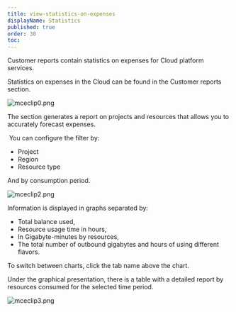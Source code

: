 ```yaml
---
title: view-statistics-on-expenses
displayName: Statistics
published: true
order: 30
toc:
---
```

Customer reports contain statistics on expenses for Cloud platform services. 

Statistics on expenses in the Cloud can be found in the Customer reports section. 

<img src="https://support.gcore.com/hc/article_attachments/9088226070289/mceclip0.png" alt="mceclip0.png">

The section generates a report on projects and resources that allows you to accurately forecast expenses. 

 You can configure the filter by: 

*   Project 
*   Region 
*   Resource type

And by consumption period.

<img src="https://support.gcore.com/hc/article_attachments/9088611426193/mceclip2.png" alt="mceclip2.png">

Information is displayed in graphs separated by: 

*   Total balance used, 
*   Resource usage time in hours,
*   In Gigabyte-minutes by resources, 
*   The total number of outbound gigabytes and hours of using different flavors. 

To switch between charts, click the tab name above the chart. 

Under the graphical presentation, there is a table with a detailed report by resources consumed for the selected time period. 

<img src="https://support.gcore.com/hc/article_attachments/9088941334673/mceclip3.png" alt="mceclip3.png">